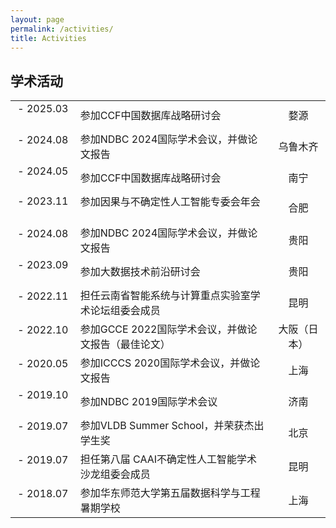 ```yaml
---
layout: page
permalink: /activities/
title: Activities
---
```


## 学术活动

<!-- - 2025.03 &emsp; 参加CCF中国数据库战略研讨会 &emsp; 婺源
- 2024.08 &emsp; 参加NDBC 2024国际学术会议，并做论文报告 &emsp; 乌鲁木齐
- 2024.05 &emsp; 参加CCF中国数据库战略研讨会 &emsp; 南宁
- 2023.11 &emsp; 参加因果与不确定性人工智能专委会年会 &emsp; 合肥
- 2024.08 &emsp; 参加NDBC 2024国际学术会议，并做论文报告 &emsp; 贵阳
- 2023.09 &emsp; 参加大数据技术前沿研讨会 &emsp; 贵阳
- 2022.11 &emsp; 担任云南省智能系统与计算重点实验室学术论坛组委会成员 &emsp; 昆明
- 2022.10 &emsp; 参加GCCE 2022国际学术会议，并做论文报告（最佳论文） &emsp; 大阪（日本）
- 2020.05 &emsp; 参加ICCCS 2020国际学术会议，并做论文报告 &emsp; 上海
- 2019.10 &emsp; 参加NDBC 2019国际学术会议 &emsp; 济南
- 2019.07 &emsp; 参加VLDB Summer School，并荣获杰出学生奖 &emsp; 北京
- 2019.07 &emsp; 担任第八届 CAAI不确定性人工智能学术沙龙组委会成员 &emsp; 昆明
- 2018.07 &emsp; 参加华东师范大学第五届数据科学与工程暑期学校 &emsp; 上海 -->


|  |   |   |
| :----:| :---- | :----: |
| - 2025.03 &emsp;| 参加CCF中国数据库战略研讨会 &emsp;| 婺源
| - 2024.08 &emsp;| 参加NDBC 2024国际学术会议，并做论文报告 &emsp;| 乌鲁木齐
| - 2024.05 &emsp;| 参加CCF中国数据库战略研讨会 &emsp;| 南宁
| - 2023.11 &emsp;| 参加因果与不确定性人工智能专委会年会 &emsp;| 合肥
| - 2024.08 &emsp;| 参加NDBC 2024国际学术会议，并做论文报告 &emsp;| 贵阳
| - 2023.09 &emsp;| 参加大数据技术前沿研讨会 &emsp;| 贵阳
| - 2022.11 &emsp;| 担任云南省智能系统与计算重点实验室学术论坛组委会成员 &emsp;| 昆明
| - 2022.10 &emsp;| 参加GCCE 2022国际学术会议，并做论文报告（最佳论文） &emsp;| 大阪（日本）
| - 2020.05 &emsp;| 参加ICCCS 2020国际学术会议，并做论文报告 &emsp;| 上海
| - 2019.10 &emsp;| 参加NDBC 2019国际学术会议 &emsp;| 济南
| - 2019.07 &emsp;| 参加VLDB Summer School，并荣获杰出学生奖 &emsp;| 北京
| - 2019.07 &emsp;| 担任第八届 CAAI不确定性人工智能学术沙龙组委会成员 &emsp;| 昆明
| - 2018.07 &emsp;| 参加华东师范大学第五届数据科学与工程暑期学校 &emsp;| 上海


